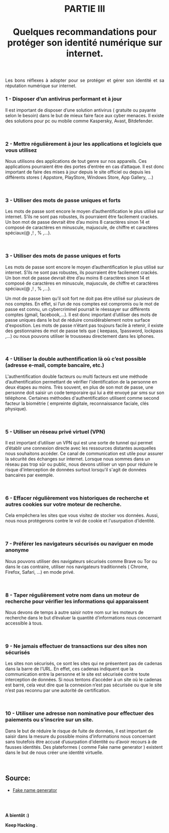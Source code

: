 
<div align="center">
<h1><strong>PARTIE III</strong></h1>

<h1><strong>
  
Quelques recommandations pour protéger son identité numérique sur internet.</strong></h1>

</div>
<br/>




<p align="justify">
Les bons réflexes à adopter pour se protéger et gérer son identité et sa réputation numérique sur internet. 

</p>

### 1 - Disposer d’un antivirus performant et à jour 



<p align="justify">

Il est important de disposer d’une solution antivirus ( gratuite ou payante selon le besoin) dans le but de mieux faire face aux cyber menaces.  Il existe des solutions pour pc ou mobile comme Kaspersky, Avast, Bitdefender.

</p>
<br/>



### 2 - Mettre régulièrement à jour les applications et logiciels que vous utilisez


<p align="justify">

Nous utilisons des applications de tout genre sur nos appareils. Ces applications pourraient être des portes d’entrée en cas d’attaque. Il est donc important de faire des mises à jour depuis le site officiel ou depuis les différents stores ( Appstore, PlayStore, Windows Store, App Gallery, …)

</p>
<br/>





### 3 - Utiliser des mots de passe uniques et forts


<p align="justify">

Les mots de passe sont encore  le moyen d’authentification le plus utilisé sur internet. S’ils ne sont pas robustes, ils pourraient être facilement crackés. Un bon mot de passe devrait être d’au moins 8 caractères sinon 14 et composé de caractères en minuscule, majuscule, de chiffre et caractères spéciaux(@ ,! , % ,...).
</p>
  

<br/>


### 3 - Utiliser des mots de passe uniques et forts


<p align="justify">

Les mots de passe sont encore  le moyen d’authentification le plus utilisé sur internet. S’ils ne sont pas robustes, ils pourraient être facilement crackés. Un bon mot de passe devrait être d’au moins 8 caractères sinon 14 et composé de caractères en minuscule, majuscule, de chiffre et caractères spéciaux(@ ,! , % ,...).

Un mot de passe bien qu’il soit fort ne doit pas être utilisé sur plusieurs de nos comptes. En effet, si l’un de nos comptes est compromis ou le mot de passe est connu, un cybercriminel pourrait le réessayer sur différents comptes (gmail, facebook,...). Il est donc important d’utiliser des mots de passe uniques dans le but de réduire considérablement notre surface d'exposition. Les mots de passe n’étant pas toujours facile à  retenir, il existe des gestionnaires de mot de passe tels que ( keepass, 1password, lockpass ,...) ou nous pouvons utiliser le trousseau directement dans les iphones.
</p>
  

<br/>

### 4 - Utiliser la double authentification là où c’est possible (adresse e-mail, compte bancaire, etc.)

<p align="justify">

L'authentification double facteurs ou multi facteurs est une méthode d’authentification permettant de vérifier l'identification de la personne en deux étapes au moins. Très souvent, en plus de son mot de passe, une personne doit saisir un code temporaire qui lui  a été envoyé par sms sur son téléphone. Certaines méthodes d'authentification utilisent comme second facteur la biométrie ( empreinte digitale, reconnaissance faciale, clés physique).

</p>

<br/>


### 5 - Utiliser un réseau privé virtuel (VPN)

<p align="justify">

Il est important d’utiliser un VPN qui est une sorte de tunnel  qui permet d’établir une connexion directe avec les ressources distantes auxquelles nous souhaitons accéder. Ce canal de communication est utile pour assurer la sécurité des échanges sur  internet. Lorsque nous sommes dans un réseau pas trop sûr ou public, nous devons utiliser un vpn pour réduire le risque d'interception de données surtout lorsqu'il s'agit de données bancaires par exemple.

</p>

<br/>


### 6 - Effacer régulièrement vos historiques de recherche et autres cookies sur votre moteur de recherche. 

<p align="justify">

Cela empêchera les sites que vous visitez de stocker vos données. Aussi, nous nous protégerons  contre le vol de cookie et l'usurpation d’identité. 
</p>

<br/>




### 7 - Préférer les navigateurs sécurisés ou naviguer en mode anonyme

<p align="justify">

Nous pouvons utiliser des navigateurs sécurisés  comme Brave ou Tor ou dans le cas contraire, utiliser nos navigateurs traditionnels ( Chrome, Firefox, Safari, …) en mode privé.

</p>

<br/>



### 8 - Taper régulièrement votre nom dans un moteur de recherche pour vérifier les informations qui apparaissent

<p align="justify">

Nous devons de temps à autre saisir notre nom sur les moteurs de recherche dans le but d’évaluer la quantité d’informations nous concernant  accessible à tous.

</p>

<br/>


### 9 - Ne jamais effectuer de transactions sur des sites non sécurisés

<p align="justify">

Les sites non sécurisés, ce sont les sites qui ne présentent pas de cadenas dans la barre de l’URL. En effet, ces cadenas indiquent que la communication entre la personne et le site est sécurisée contre toute interception de données.  Si nous tentons d’accéder à un site où le cadenas est barré, cela veut dire que la connexion n’est pas sécurisée ou que le site n’est pas reconnu par une autorité de certification.

</p>

<br/>



### 10 - Utiliser une adresse non nominative pour effectuer des paiements ou s’inscrire sur un site.

<p align="justify">

Dans le but de réduire  le risque de fuite de données, il est important de saisir dans la mesure du possible moins d’informations nous concernant sans toutefois être accusé d’usurpation d’identité ou d’avoir recours à  de fausses identités. 
Des plateformes ( comme  Fake name generator ) existent dans le but de nous créer une identité virtuelle.
</p>

<br/>


## Source:
- [Fake name generator](https://www.fakenamegenerator.com/) 

<br/>
<br/>



<p align="justify"> <strong> A bientôt :) </strong>
</p>

<p align="justify"> <strong> Keep Hacking </strong>. 
</p>